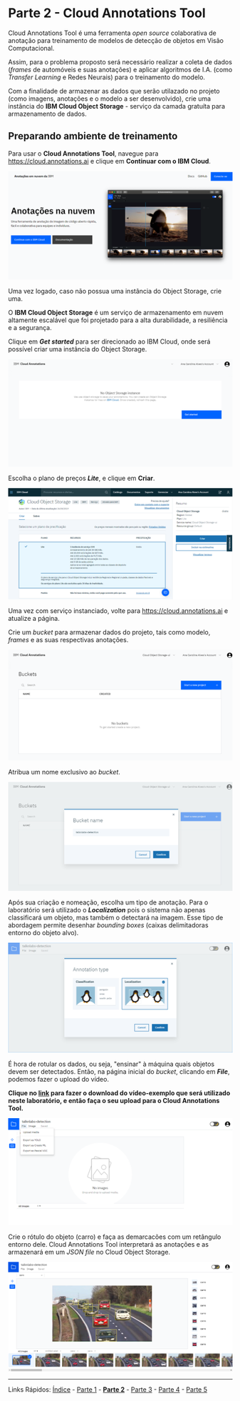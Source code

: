 # Parte 2 - Cloud Annotations Tool

Cloud Annotations Tool é uma ferramenta *open source* colaborativa de anotação para treinamento de modelos de detecção de objetos em Visão Computacional.

Assim, para o problema proposto será necessário realizar a coleta de dados (*frames* de automóveis e suas anotações) e aplicar algoritmos de I.A. (como *Transfer Learning* e Redes Neurais) para o treinamento do modelo.

Com a finalidade de armazenar as dados que serão utilazado no projeto (como imagens, anotações e o modelo a ser desenvolvido), crie uma instância do **IBM Cloud Object Storage** - serviço da camada gratuíta para armazenamento de dados.

## Preparando ambiente de treinamento

Para usar o **Cloud Annotations Tool**, navegue para https://cloud.annotations.ai e clique em **Continuar com o IBM Cloud**.

![paginainicial](/content/images/cloudannotations-1.PNG)

Uma vez logado, caso não possua uma instância do Object Storage, crie uma.

O **IBM Cloud Object Storage** é um serviço de armazenamento em nuvem altamente escalável que foi projetado para a alta durabilidade, a resiliência e a segurança.

Clique em ***Get started*** para ser direcionado ao IBM Cloud, onde será possível criar uma instância do Object Storage.

![criarobjectstorage](/content/images/cloudannotations-2.PNG)

Escolha o plano de preços ***Lite***, e clique em **Criar**.

![objectstorage](/content/images/cloudannotations-3.PNG)

Uma vez com serviço instanciado, volte para https://cloud.annotations.ai e atualize a página.

Crie um *bucket* para armazenar dados do projeto, tais como modelo, *frames* e as suas respectivas anotações.

![bucket](/content/images/cloudannotations-4.PNG)

Atribua um nome exclusivo ao *bucket*.

![bucketname](/content/images/cloudannotations-5.PNG)

Após sua criação e nomeação, escolha um tipo de anotação. Para o laboratório será utilizado o ***Localization*** pois o sistema não apenas classificará um objeto, mas também o detectará na imagem. Esse tipo de abordagem permite desenhar *bounding boxes* (caixas delimitadoras entorno do objeto alvo).

![buckettype](/content/images/cloudannotations-6.PNG)

É hora de rotular os dados, ou seja, "ensinar" à máquina quais objetos devem ser detectados. Então, na página inicial do *bucket*, clicando em ***File***, podemos fazer o upload do vídeo.

**Clique no [link]() para fazer o download do vídeo-exemplo que será utilizado neste laboratório, e então faça o seu upload para o Cloud Annotations Tool.**

![uploadvideo](/content/images/cloudannotations-7.png)

Crie o rótulo do objeto (carro) e faça as demarcacões com um retângulo entorno dele. Cloud Annotations Tool interpretará as anotações e as armazenará em um *JSON file* no Cloud Object Storage.

![annotations](/content/images/cloudannotations-8.PNG)

***
Links Rápidos:
[Índice](https://github.com/plcpinho/talknlabs/) - [Parte 1](/content/md/intro.md) - **[Parte 2](/content/md/cloudannotations.md)** - [Parte 3](/content/md/instancias.md) - [Parte 4](/content/md/treinamento.md) - [Parte 5](/content/md/rede-ibp.md)
